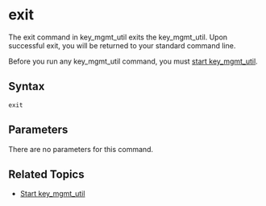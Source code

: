 # exit<a name="key_mgmt_util-exit"></a>

The exit command in key\_mgmt\_util exits the key\_mgmt\_util\. Upon successful exit, you will be returned to your standard command line\.

Before you run any key\_mgmt\_util command, you must [start key\_mgmt\_util](key_mgmt_util-getting-started.md#key_mgmt_util-start)\.

## Syntax<a name="exit-syntax"></a>

```
exit
```

## Parameters<a name="exit-parameters"></a>

There are no parameters for this command\.

## Related Topics<a name="exit-seealso"></a>
+ [Start key\_mgmt\_util](key_mgmt_util-getting-started.md#key_mgmt_util-start)